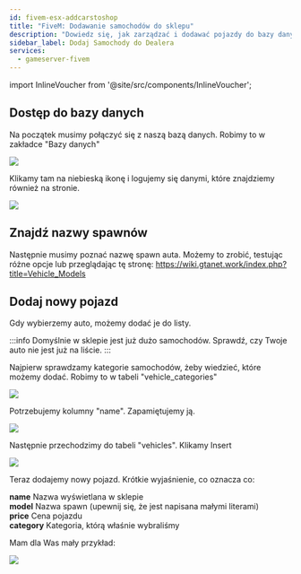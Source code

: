 ```yaml
---
id: fivem-esx-addcarstoshop
title: "FiveM: Dodawanie samochodów do sklepu"
description: "Dowiedz się, jak zarządzać i dodawać pojazdy do bazy danych, aby spersonalizować swój sklep z autami → Sprawdź teraz"
sidebar_label: Dodaj Samochody do Dealera
services:
  - gameserver-fivem
---
```


import InlineVoucher from '@site/src/components/InlineVoucher';

<InlineVoucher />

## Dostęp do bazy danych

Na początek musimy połączyć się z naszą bazą danych. Robimy to w zakładce "Bazy danych"

![](https://screensaver01.zap-hosting.com/index.php/s/8NYJC6Qq5inG5yk/preview)

Klikamy tam na niebieską ikonę i logujemy się danymi, które znajdziemy również na stronie.

![](https://screensaver01.zap-hosting.com/index.php/s/XK5CLoeckxxHk8w/preview)

## Znajdź nazwy spawnów

Następnie musimy poznać nazwę spawn auta. Możemy to zrobić, testując różne opcje lub przeglądając tę stronę:
https://wiki.gtanet.work/index.php?title=Vehicle_Models

## Dodaj nowy pojazd

Gdy wybierzemy auto, możemy dodać je do listy.

:::info
Domyślnie w sklepie jest już dużo samochodów. Sprawdź, czy Twoje auto nie jest już na liście.
:::

Najpierw sprawdzamy kategorie samochodów, żeby wiedzieć, które możemy dodać.
Robimy to w tabeli "vehicle_categories"

![](https://screensaver01.zap-hosting.com/index.php/s/PYSt6anrdXs8QLY/preview)

Potrzebujemy kolumny "name". Zapamiętujemy ją.


![](https://screensaver01.zap-hosting.com/index.php/s/CnrQJcGbf3SPdtg/preview)

Następnie przechodzimy do tabeli "vehicles".
Klikamy Insert


![](https://screensaver01.zap-hosting.com/index.php/s/eN5x9o724a6tKwf/preview)

Teraz dodajemy nowy pojazd. Krótkie wyjaśnienie, co oznacza co:

**name** Nazwa wyświetlana w sklepie  
**model** Nazwa spawn (upewnij się, że jest napisana małymi literami)  
**price** Cena pojazdu  
**category** Kategoria, którą właśnie wybraliśmy  

Mam dla Was mały przykład:


![](https://screensaver01.zap-hosting.com/index.php/s/cFrrLYKTALmCnFP/preview)

<InlineVoucher />